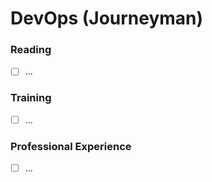# DevOps (Journeyman)

### Reading
- [ ] ...

### Training
- [ ] ...

### Professional Experience
- [ ] ...
